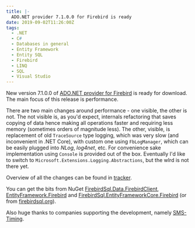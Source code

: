 ```yaml
---
title: |-
  ADO.NET provider 7.1.0.0 for Firebird is ready
date: 2019-09-02T11:26:00Z
tags:
  - .NET
  - C#
  - Databases in general
  - Entity Framework
  - Entity SQL
  - Firebird
  - LINQ
  - SQL
  - Visual Studio
---
```

New version 7.1.0.0 of [ADO.NET provider for Firebird][1] is ready for download. The main focus of this release is performance.

<!-- excerpt -->

There are two main changes around performance - one visible, the other is not. The not visible is, as you'd expect, internals refactoring that saves copying of data hence making all operations faster and requiring less memory (sometimes orders of magnitude less). The other, visible, is replacement of old `TraceSource` type logging, which was very slow (and inconvenient in .NET Core), with custom one using `FbLogManager`, which can be easily plugged into _NLog_, _log4net_, etc. For convenience sake implementation using `Console` is provided out of the box. Eventually I'd like to switch to `Microsoft.Extensions.Logging.Abstractions`, but the wlrd is not there yet.

Overview of all the changes can be found in [tracker][5].

You can get the bits from NuGet [FirebirdSql.Data.FirebirdClient][2], [EntityFramework.Firebird][3] and [FirebirdSql.EntityFrameworkCore.Firebird][4] (or from [firebirdsql.org][1]).

Also huge thanks to companies supporting the development, namely [SMS-Timing][6].

[1]: http://www.firebirdsql.org/en/net-provider/
[2]: http://www.nuget.org/packages/FirebirdSql.Data.FirebirdClient/
[3]: http://www.nuget.org/packages/EntityFramework.Firebird/
[4]: http://www.nuget.org/packages/FirebirdSql.EntityFrameworkCore.Firebird/
[5]: http://tracker.firebirdsql.org/browse/DNET/fixforversion/10913
[6]: http://www.sms-timing.com